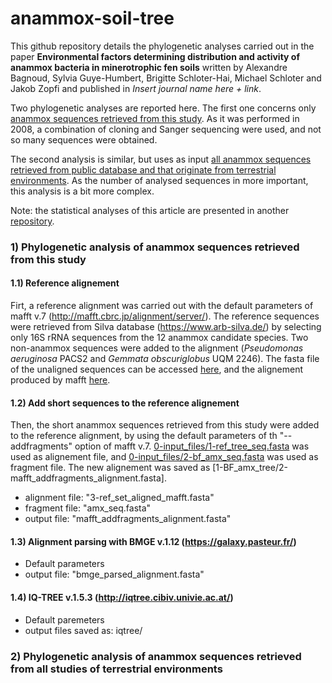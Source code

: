 # anammox-soil-tree

This github repository details the phylogenetic analyses carried out in the paper **Environmental factors determining distribution and activity of anammox bacteria in minerotrophic fen soils** written by Alexandre Bagnoud, Sylvia Guye-Humbert, Brigitte Schloter-Hai, Michael Schloter and Jakob Zopfi and published in *Insert journal name here + link*.

Two phylogenetic analyses are reported here. The first one concerns only [anammox sequences retrieved from this study](#1-phylogenetic-analysis-of-anammox-sequences-retrieved-from-this-study). As it was performed in 2008, a combination of cloning and Sanger sequencing were used, and not so many sequences were obtained.

The second analysis is similar, but uses as input [all anammox sequences retrieved from public database and that originate from terrestrial environments](#2-phylogenetic-analysis-of-anammox-sequences-retrieved-from-all-studies-of-terrestrial-environments). As the number of analysed sequences in more important, this analysis is a bit more complex.

Note: the statistical analyses of this article are presented in another [repository](https://github.com/alex-bagnoud/AnammoxBellefontaine).

### 1) Phylogenetic analysis of anammox sequences retrieved from this study

#### 1.1) Reference alignement
Firt, a reference alignment was carried out with the default parameters of mafft v.7 (http://mafft.cbrc.jp/alignment/server/). The reference sequences were retrieved from Silva database (https://www.arb-silva.de/) by selecting only 16S rRNA sequences from the 12 anammox candidate species. Two non-anammox sequences were added to the alignment (*Pseudomonas aeruginosa* PACS2 and *Gemmata obscuriglobus* UQM 2246). The fasta file of the unaligned sequences can be accessed [here](0-input_files/1-ref_tree_seq.fasta), and the alignement produced by mafft [here](1-BF_amx_tree/1-ref_set_aligned_mafft.fasta).

#### 1.2) Add short sequences to the reference alignement
Then, the short anammox sequences retrieved from this study were added to the reference alignment, by using the default parameters of th "--addfragments" option of mafft v.7. [0-input_files/1-ref_tree_seq.fasta](0-input_files/1-ref_tree_seq.fasta) was used as alignement file, and [0-input_files/2-bf_amx_seq.fasta](0-input_files/2-bf_amx_seq.fasta) was used as fragment file. The new alignement was saved as [1-BF_amx_tree/2-mafft_addfragments_alignment.fasta].
* alignment file: "3-ref_set_aligned_mafft.fasta"
* fragment file: "amx_seq.fasta"
* output file: "mafft_addfragments_alignment.fasta"

#### 1.3) Alignment parsing with BMGE v.1.12 (https://galaxy.pasteur.fr/)
* Default parameters
* output file: "bmge_parsed_alignment.fasta"

#### 1.4) IQ-TREE v.1.5.3 (http://iqtree.cibiv.univie.ac.at/)
* Default paremeters
* output files saved as: iqtree/


### 2) Phylogenetic analysis of anammox sequences retrieved from all studies of terrestrial environments
